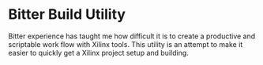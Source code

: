 # Bitter Build Utility

Bitter experience has taught me how difficult it is to create a productive and
scriptable work flow with Xilinx tools. This utility is an attempt to make it
easier to quickly get a Xilinx project setup and building.
